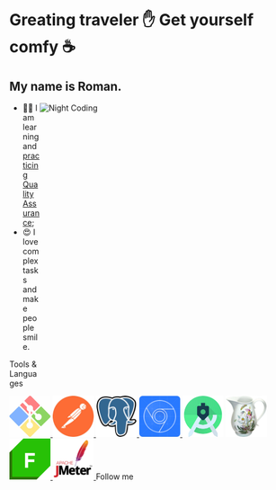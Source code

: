 # Greating traveler ✋ Get yourself comfy ☕
## My name is Roman.

<img alt="Night Coding" src="https://raw.githubusercontent.com/Romshtin/Romshtin/main/assets/ComlexityAndSmile.gif" width="450" height="490" align="right"/>

- :man_technologist: I am learning and [practicing Quality Assurance](https://github.com/Romshtin/QA);
- :heart_eyes: I love complex tasks and make people smile.

Tools & Languages

<a href="https://github.com/Romshtin/QA/tree/master/Terminal_Linux">
  <img alt="GitBash" src="https://raw.githubusercontent.com/Romshtin/Romshtin/main/assets/GitBash.jpg" width="73px">
</a>
<a href="https://github.com/Romshtin/QA/tree/master/Postman">
  <img alt="Postman" src="https://raw.githubusercontent.com/Romshtin/Romshtin/main/assets/Postman.png" width="73px">
</a>
<a href="https://github.com/Romshtin/QA/tree/master/SQL">
  <img alt="SQL" src="https://raw.githubusercontent.com/Romshtin/Romshtin/main/assets/PostgreSQL.png" width="73px">
</a>
<a href="https://drive.google.com/file/d/1-loeziAw9gWrBzEbq8BGhQXk3xi4BmqS/view?usp=sharing">
  <img alt="Postman" src="https://raw.githubusercontent.com/Romshtin/Romshtin/main/assets/DevTools.png" width="73px">
</a>
  <img alt="Postman" src="https://raw.githubusercontent.com/Romshtin/Romshtin/main/assets/AndroidStudio.png" width="73px">
<a href="https://github.com/Romshtin/QA/tree/master/Charles">
  <img alt="Postman" src="https://raw.githubusercontent.com/Romshtin/Romshtin/main/assets/Charles.png" width="73px">
</a>
<a href="https://github.com/Romshtin/QA/tree/master/Fiddler">
  <img alt="SQL" src="https://raw.githubusercontent.com/Romshtin/Romshtin/main/assets/Fiddler.png" width="73px">
</a>
<a href="https://github.com/Romshtin/QA/tree/master/Jmeter">
  <img alt="SQL" src="https://raw.githubusercontent.com/Romshtin/Romshtin/main/assets/Jmeter.jpg" width="73px">
</a>
Follow me

